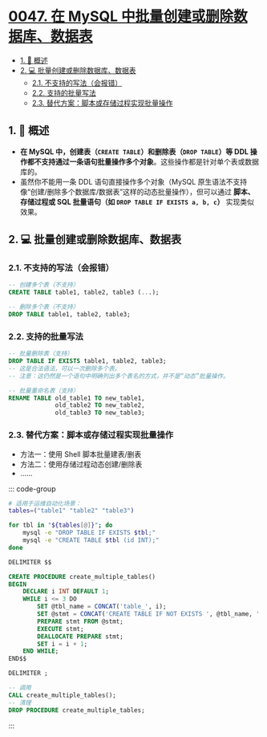 # [0047. 在 MySQL 中批量创建或删除数据库、数据表](https://github.com/Tdahuyou/TNotes.sql/tree/main/notes/0047.%20%E5%9C%A8%20MySQL%20%E4%B8%AD%E6%89%B9%E9%87%8F%E5%88%9B%E5%BB%BA%E6%88%96%E5%88%A0%E9%99%A4%E6%95%B0%E6%8D%AE%E5%BA%93%E3%80%81%E6%95%B0%E6%8D%AE%E8%A1%A8)

<!-- region:toc -->

- [1. 📝 概述](#1--概述)
- [2. 💻 批量创建或删除数据库、数据表](#2--批量创建或删除数据库数据表)
  - [2.1. 不支持的写法（会报错）](#21-不支持的写法会报错)
  - [2.2. 支持的批量写法](#22-支持的批量写法)
  - [2.3. 替代方案：脚本或存储过程实现批量操作](#23-替代方案脚本或存储过程实现批量操作)

<!-- endregion:toc -->

## 1. 📝 概述

- **在 MySQL 中，创建表（`CREATE TABLE`）和删除表（`DROP TABLE`）等 DDL 操作都不支持通过一条语句批量操作多个对象**。这些操作都是针对单个表或数据库的。
- 虽然你不能用一条 DDL 语句直接操作多个对象（MySQL 原生语法不支持像“创建/删除多个数据库/数据表”这样的动态批量操作），但可以通过 **脚本、存储过程或 SQL 批量语句（如 `DROP TABLE IF EXISTS a, b, c`）** 实现类似效果。

## 2. 💻 批量创建或删除数据库、数据表

### 2.1. 不支持的写法（会报错）

```sql
-- 创建多个表（不支持）
CREATE TABLE table1, table2, table3 (...);

-- 删除多个表（不支持）
DROP TABLE table1, table2, table3;
```

### 2.2. 支持的批量写法

```sql
-- 批量删除表（支持）
DROP TABLE IF EXISTS table1, table2, table3;
-- 这是合法语法，可以一次删除多个表。
-- 注意：这仍然是一个语句中明确列出多个表名的方式，并不是“动态”批量操作。

-- 批量重命名表（支持）
RENAME TABLE old_table1 TO new_table1,
             old_table2 TO new_table2,
             old_table3 TO new_table3;
```

### 2.3. 替代方案：脚本或存储过程实现批量操作

- 方法一：使用 Shell 脚本批量建表/删表
- 方法二：使用存储过程动态创建/删除表
- ……

::: code-group

```bash [1]
# 适用于运维自动化场景：
tables=("table1" "table2" "table3")

for tbl in "${tables[@]}"; do
    mysql -e "DROP TABLE IF EXISTS $tbl;"
    mysql -e "CREATE TABLE $tbl (id INT);"
done
```

```sql [2]
DELIMITER $$

CREATE PROCEDURE create_multiple_tables()
BEGIN
    DECLARE i INT DEFAULT 1;
    WHILE i <= 3 DO
        SET @tbl_name = CONCAT('table_', i);
        SET @stmt = CONCAT('CREATE TABLE IF NOT EXISTS ', @tbl_name, ' (id INT)');
        PREPARE stmt FROM @stmt;
        EXECUTE stmt;
        DEALLOCATE PREPARE stmt;
        SET i = i + 1;
    END WHILE;
END$$

DELIMITER ;

-- 调用
CALL create_multiple_tables();
-- 清理
DROP PROCEDURE create_multiple_tables;
```

:::
